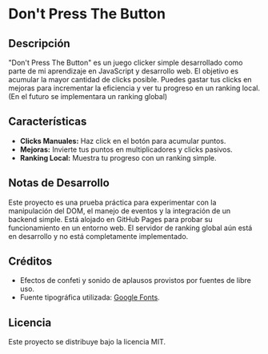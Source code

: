 # Don't Press The Button

## Descripción
"Don't Press The Button" es un juego clicker simple desarrollado como parte de mi aprendizaje en JavaScript y desarrollo web. El objetivo es acumular la mayor cantidad de clicks posible. Puedes gastar tus clicks en mejoras para incrementar la eficiencia y ver tu progreso en un ranking local.(En el futuro se implementara un ranking global)

## Características
- **Clicks Manuales:** Haz click en el botón para acumular puntos.
- **Mejoras:** Invierte tus puntos en multiplicadores y clicks pasivos.
- **Ranking Local:** Muestra tu progreso con un ranking simple.

## Notas de Desarrollo
Este proyecto es una prueba práctica para experimentar con la manipulación del DOM, el manejo de eventos y la integración de un backend simple. Está alojado en GitHub Pages para probar su funcionamiento en un entorno web. El servidor de ranking global aún está en desarrollo y no está completamente implementado.

## Créditos
- Efectos de confeti y sonido de aplausos provistos por fuentes de libre uso.
- Fuente tipográfica utilizada: [Google Fonts](https://fonts.google.com/).

## Licencia
Este proyecto se distribuye bajo la licencia MIT.
